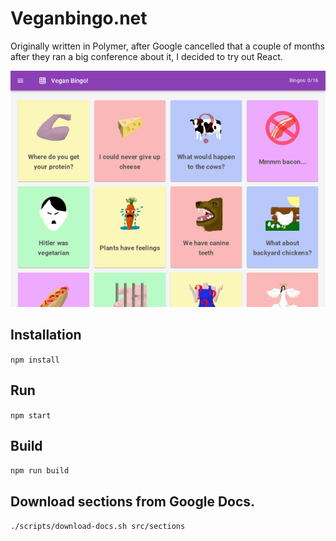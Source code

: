 # Veganbingo.net

Originally written in Polymer, after Google cancelled that a couple of months after they ran a big conference about it, I decided to try out React.

![](public/images/vegan-bingo-share.png)

## Installation

`npm install`

## Run

`npm start`

## Build

`npm run build`

## Download sections from Google Docs.

`./scripts/download-docs.sh src/sections`

